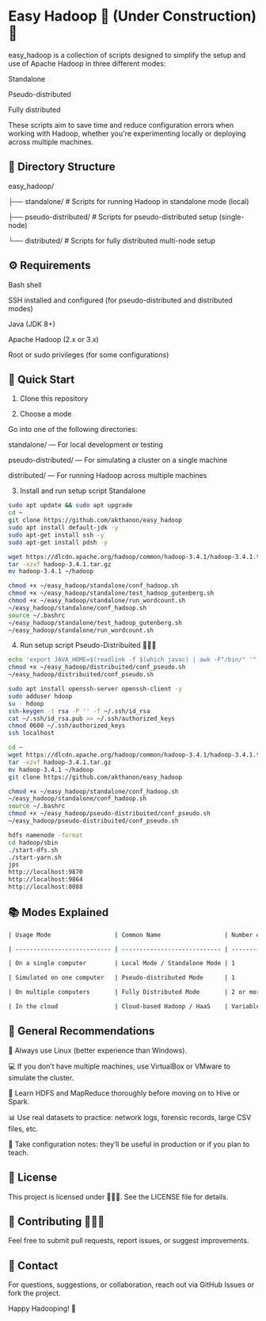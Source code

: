 # Easy Hadoop 🚧 (Under Construction) 🚧

easy_hadoop is a collection of scripts designed to simplify the setup and use of Apache Hadoop in three different modes:

Standalone

Pseudo-distributed

Fully distributed

These scripts aim to save time and reduce configuration errors when working with Hadoop, whether you're experimenting locally or deploying across multiple machines.

## 📁 Directory Structure

easy_hadoop/

├── standalone/         # Scripts for running Hadoop in standalone mode (local)

├── pseudo-distributed/ # Scripts for pseudo-distributed setup (single-node)

└── distributed/        # Scripts for fully distributed multi-node setup

## ⚙️ Requirements

Bash shell

SSH installed and configured (for pseudo-distributed and distributed modes)

Java (JDK 8+)

Apache Hadoop (2.x or 3.x)

Root or sudo privileges (for some configurations)

## 🚀 Quick Start

1. Clone this repository

2. Choose a mode

Go into one of the following directories:

standalone/ — For local development or testing

pseudo-distributed/ — For simulating a cluster on a single machine

distributed/ — For running Hadoop across multiple machines

3. Install and run setup script Standalone

```bash
sudo apt update && sudo apt upgrade
cd ~
git clone https://github.com/akthanon/easy_hadoop
sudo apt install default-jdk -y
sudo apt-get install ssh -y
sudo apt-get install pdsh -y

wget https://dlcdn.apache.org/hadoop/common/hadoop-3.4.1/hadoop-3.4.1.tar.gz
tar -xzvf hadoop-3.4.1.tar.gz
mv hadoop-3.4.1 ~/hadoop

chmod +x ~/easy_hadoop/standalone/conf_hadoop.sh
chmod +x ~/easy_hadoop/standalone/test_hadoop_gutenberg.sh
chmod +x ~/easy_hadoop/standalone/run_wordcount.sh
~/easy_hadoop/standalone/conf_hadoop.sh
source ~/.bashrc
~/easy_hadoop/standalone/test_hadoop_gutenberg.sh
~/easy_hadoop/standalone/run_wordcount.sh
```
4. Run setup script Pseudo-Distribuited 🚧🚧🚧
```bash
echo 'export JAVA_HOME=$(readlink -f $(which javac) | awk -F"/bin/" '"'"'{print $1}'"'"')' >> $HADOOP_HOME/etc/hadoop/hadoop-env.sh
chmod +x ~/easy_hadoop/distribuited/conf_pseudo.sh 
~/easy_hadoop/distribuited/conf_pseudo.sh 

sudo apt install openssh-server openssh-client -y
sudo adduser hdoop
su - hdoop
ssh-keygen -t rsa -P '' -f ~/.ssh/id_rsa
cat ~/.ssh/id_rsa.pub >> ~/.ssh/authorized_keys
chmod 0600 ~/.ssh/authorized_keys
ssh localhost

cd ~
wget https://dlcdn.apache.org/hadoop/common/hadoop-3.4.1/hadoop-3.4.1.tar.gz
tar -xzvf hadoop-3.4.1.tar.gz
mv hadoop-3.4.1 ~/hadoop
git clone https://github.com/akthanon/easy_hadoop

chmod +x ~/easy_hadoop/standalone/conf_hadoop.sh
~/easy_hadoop/standalone/conf_hadoop.sh
source ~/.bashrc
chmod +x ~/easy_hadoop/pseudo-distribuited/conf_pseudo.sh 
~/easy_hadoop/pseudo-distribuited/conf_pseudo.sh 

hdfs namenode -format
cd hadoop/sbin
./start-dfs.sh
./start-yarn.sh
jps
http://localhost:9870
http://localhost:9864
http://localhost:8088
```
## 📚 Modes Explained

```bash
| Usage Mode                  | Common Name                  | Number of Computers    |

| --------------------------- | ---------------------------- | ---------------------- |

| On a single computer        | Local Mode / Standalone Mode | 1                      |

| Simulated on one computer   | Pseudo-distributed Mode      | 1                      |

| On multiple computers       | Fully Distributed Mode       | 2 or more              |

| In the cloud                | Cloud-based Hadoop / HaaS    | Variable               |
```
## 🔁 General Recommendations  

🐧 Always use Linux (better experience than Windows).  

💻 If you don’t have multiple machines, use VirtualBox or VMware to simulate the cluster.  

🧠 Learn HDFS and MapReduce thoroughly before moving on to Hive or Spark.  

📊 Use real datasets to practice: network logs, forensic records, large CSV files, etc.  

📘 Take configuration notes: they’ll be useful in production or if you plan to teach.


## 📄 License

This project is licensed under 🚧🚧🚧. See the LICENSE file for details.

## 🙌 Contributing 🚧🚧🚧

Feel free to submit pull requests, report issues, or suggest improvements.

## 📢 Contact 

For questions, suggestions, or collaboration, reach out via GitHub Issues or fork the project.

Happy Hadooping! 🐘
